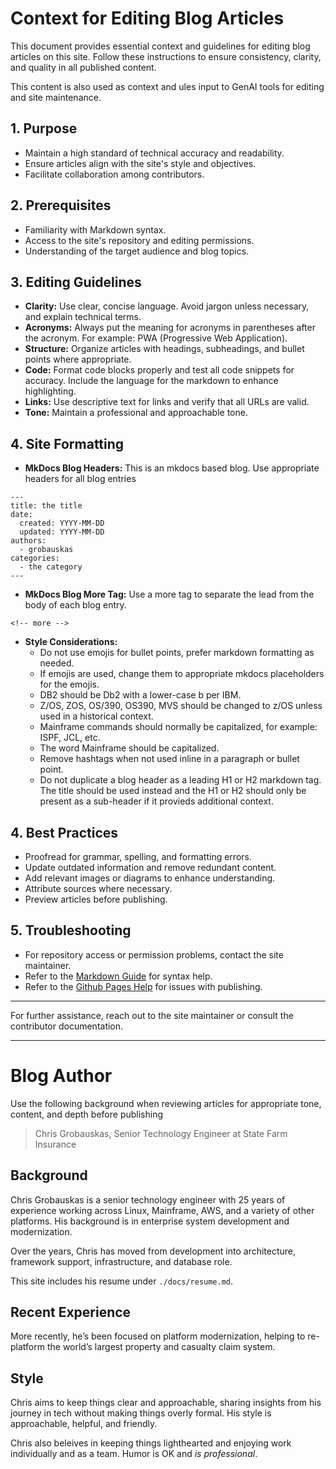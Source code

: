 # Context for Editing Blog Articles

This document provides essential context and guidelines for editing blog articles on this site. Follow these instructions to ensure consistency, clarity, and quality in all published content.

This content is also used as context and ules input to GenAI tools for editing and site maintenance.

## 1. Purpose

- Maintain a high standard of technical accuracy and readability.
- Ensure articles align with the site's style and objectives.
- Facilitate collaboration among contributors.

## 2. Prerequisites

- Familiarity with Markdown syntax.
- Access to the site's repository and editing permissions.
- Understanding of the target audience and blog topics.

## 3. Editing Guidelines

- **Clarity:** Use clear, concise language. Avoid jargon unless necessary, and explain technical terms. 
- **Acronyms:** Always put the meaning for acronyms in parentheses after the acronym. For example: PWA (Progressive Web Application).
- **Structure:** Organize articles with headings, subheadings, and bullet points where appropriate.
- **Code:** Format code blocks properly and test all code snippets for accuracy. Include the language for the markdown to enhance highlighting.
- **Links:** Use descriptive text for links and verify that all URLs are valid.
- **Tone:** Maintain a professional and approachable tone.

## 4. Site Formatting
- **MkDocs Blog Headers:** This is an mkdocs based blog. Use appropriate headers for all blog entries

```
---
title: the title
date: 
  created: YYYY-MM-DD
  updated: YYYY-MM-DD
authors: 
  - grobauskas
categories:
  - the category
---
```

- **MkDocs Blog More Tag:** Use a more tag to separate the lead from the body of each blog entry.

```
<!-- more -->
```
- **Style Considerations:**
  - Do not use emojis for bullet points, prefer markdown formatting as needed.
  - If emojis are used, change them to appropriate mkdocs placeholders for the emojis.
  - DB2 should be Db2 with a lower-case b per IBM.
  - Z/OS, ZOS, OS/390, OS390, MVS should be changed to z/OS unless used in a historical context.
  - Mainframe commands should normally be capitalized, for example: ISPF, JCL, etc.
  - The word Mainframe should be capitalized.
  - Remove hashtags when not used inline in a paragraph or bullet point.
  - Do not duplicate a blog header as a leading H1 or H2 markdown tag. The title should be used instead and the H1 or H2 should only be present as a sub-header if it provieds additional context.
  
## 4. Best Practices

- Proofread for grammar, spelling, and formatting errors.
- Update outdated information and remove redundant content.
- Add relevant images or diagrams to enhance understanding.
- Attribute sources where necessary.
- Preview articles before publishing.

## 5. Troubleshooting
- For repository access or permission problems, contact the site maintainer.
- Refer to the [Markdown Guide](https://www.markdownguide.org/) for syntax help.
- Refer to the [Github Pages Help](https://docs.github.com/en/pages/getting-started-with-github-pages/creating-a-github-pages-site) for issues with publishing.

---

For further assistance, reach out to the site maintainer or consult the contributor documentation.

---

# Blog Author
Use the following background when reviewing articles for appropriate tone, content, and depth before publishing

> Chris Grobauskas, Senior Technology Engineer at State Farm Insurance

## Background
Chris Grobauskas is a senior technology engineer with 25 years of experience working across Linux, Mainframe, AWS, and a variety of other platforms. His background is in enterprise system development and modernization. 

Over the years, Chris has moved from development into architecture, framework support, infrastructure, and database role.

This site includes his resume under `./docs/resume.md`.

## Recent Experience
More recently, he’s been focused on platform modernization, helping to re-platform the world’s largest property and casualty claim system. 

## Style
Chris aims to keep things clear and approachable, sharing insights from his journey in tech without making things overly formal. His style is approachable, helpful, and friendly.

Chris also beleives in keeping things lighthearted and enjoying work individually and as a team. Humor is OK and _is professional_.


